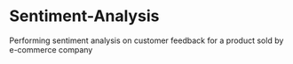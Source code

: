 # Sentiment-Analysis
Performing sentiment analysis on customer feedback for a product sold by e-commerce company
